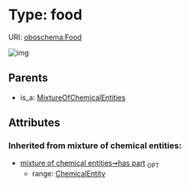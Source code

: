 
# Type: food




URI: [oboschema:Food](http://purl.obolibrary.org/oboschema/Food)


![img](http://yuml.me/diagram/nofunky;dir:TB/class/[MixtureOfChemicalEntities],[MixtureOfChemicalEntities]^-[Food],[ChemicalEntity])

## Parents

 *  is_a: [MixtureOfChemicalEntities](MixtureOfChemicalEntities.md)

## Attributes


### Inherited from mixture of chemical entities:

 * [mixture of chemical entities➞has part](mixture_of_chemical_entities_has_part.md)  <sub>OPT</sub>
    * range: [ChemicalEntity](ChemicalEntity.md)
